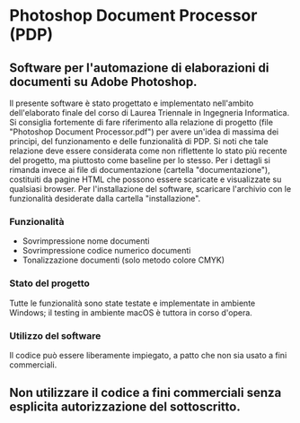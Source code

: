 # Photoshop Document Processor (PDP)
## Software per l'automazione di elaborazioni di documenti su Adobe Photoshop.

Il presente software è stato progettato e implementato nell'ambito dell'elaborato finale del corso di Laurea Triennale in Ingegneria Informatica. 
Si consiglia fortemente di fare riferimento alla relazione di progetto (file "Photoshop Document Processor.pdf") per avere un'idea di massima dei principi, del funzionamento e delle funzionalità di PDP. Si noti che tale relazione deve essere considerata come non riflettente lo stato più recente del progetto, ma piuttosto come baseline per lo stesso. Per i dettagli si rimanda invece ai file di documentazione (cartella "documentazione"), costituiti da pagine HTML che possono essere scaricate e visualizzate su qualsiasi browser. Per l'installazione del software, scaricare l'archivio con le funzionalità desiderate dalla cartella "installazione".

### Funzionalità
- Sovrimpressione nome documenti
- Sovrimpressione codice numerico documenti
- Tonalizzazione documenti (solo metodo colore CMYK)

### Stato del progetto
Tutte le funzionalità sono state testate e implementate in ambiente Windows; il testing in ambiente macOS è tuttora in corso d'opera.

### Utilizzo del software
Il codice può essere liberamente impiegato, a patto che non sia usato a fini commerciali. 

## Non utilizzare il codice a fini commerciali senza esplicita autorizzazione del sottoscritto.


